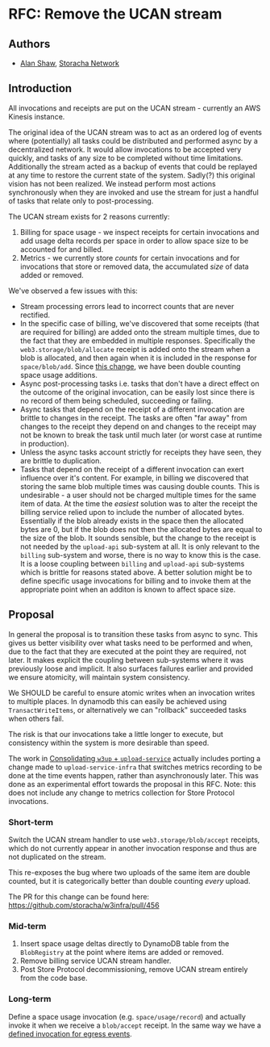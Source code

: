 # RFC: Remove the UCAN stream

## Authors

- [Alan Shaw](https://github.com/alanshaw), [Storacha Network](https://storacha.network/)

## Introduction

All invocations and receipts are put on the UCAN stream - currently an AWS Kinesis instance.

The original idea of the UCAN stream was to act as an ordered log of events where (potentially) all tasks could be distributed and performed async by a decentralized network. It would allow invocations to be accepted very quickly, and tasks of any size to be completed without time limitations. Additionally the stream acted as a backup of events that could be replayed at any time to restore the current state of the system. Sadly(?) this original vision has not been realized. We instead perform most actions synchronously when they are invoked and use the stream for just a handful of tasks that relate only to post-processing.

The UCAN stream exists for 2 reasons currently:

1. Billing for space usage - we inspect receipts for certain invocations and add usage delta records per space in order to allow space size to be accounted for and billed.
2. Metrics - we currently store _counts_ for certain invocations and for invocations that store or removed data, the accumulated _size_ of data added or removed.

We've observed a few issues with this:

* Stream processing errors lead to incorrect counts that are never rectified.
* In the specific case of billing, we've discovered that some receipts (that are required for billing) are added onto the stream multiple times, due to the fact that they are embedded in multiple responses. Specifically the `web3.storage/blob/allocate` receipt is added onto the stream when a blob is allocated, and then again when it is included in the response for `space/blob/add`. Since [this change](https://github.com/storacha/w3infra/pull/380), we have been double counting space usage additions.
* Async post-processing tasks i.e. tasks that don't have a direct effect on the outcome of the original invocation, can be easily lost since there is no record of them being scheduled, succeeding or failing.
* Async tasks that depend on the receipt of a different invocation are brittle to changes in the receipt. The tasks are often "far away" from changes to the receipt they depend on and changes to the receipt may not be known to break the task until much later (or worst case at runtime in production).
* Unless the async tasks account strictly for receipts they have seen, they are brittle to duplication.
* Tasks that depend on the receipt of a different invocation can exert influence over it's content. For example, in billing we discovered that storing the same blob multiple times was causing double counts. This is undesirable - a user should not be charged multiple times for the same item of data. At the time the _easiest_ solution was to alter the receipt the billing service relied upon to include the number of allocated bytes. Essentially if the blob already exists in the space then the allocated bytes are 0, but if the blob does not then the allocated bytes are equal to the size of the blob. It sounds sensible, but the change to the receipt is not needed by the `upload-api` sub-system at all. It is only relevant to the `billing` sub-system and worse, there is no way to know this is the case. It is a loose coupling between `billing` and `upload-api` sub-systems which is brittle for reasons stated above. A better solution might be to define specific usage invocations for billing and to invoke them at the appropriate point when an additon is known to affect space size.

## Proposal

In general the proposal is to transition these tasks from async to sync. This gives us better visibility over what tasks need to be performed and when, due to the fact that they are executed at the point they are required, not later. It makes explicit the coupling between sub-systems where it was previously loose and implicit. It also surfaces failures earlier and provided we ensure atomicity, will maintain system consistency.

We SHOULD be careful to ensure atomic writes when an invocation writes to multiple places. In dynamodb this can easily be achieved using `TransactWriteItems`, or alternatively we can "rollback" succeeded tasks when others fail.

The risk is that our invocations take a little longer to execute, but consistency within the system is more desirable than speed.

The work in [Consolidating `w3up` + `upload-service`](https://github.com/storacha/RFC/blob/main/rfc/consolidating-w3up-and-upload-service.md) actually includes porting a change made to `upload-service-infra` that switches metrics recording to be done at the time events happen, rather than asynchronously later. This was done as an experimental effort towards the proposal in this RFC. Note: this does not include any change to metrics collection for Store Protocol invocations.

### Short-term

Switch the UCAN stream handler to use `web3.storage/blob/accept` receipts, which do not currently appear in another invocation response and thus are not duplicated on the stream.

This re-exposes the bug where two uploads of the same item are double counted, but it is categorically better than double counting _every_ upload.

The PR for this change can be found here: https://github.com/storacha/w3infra/pull/456

### Mid-term

1. Insert space usage deltas directly to DynamoDB table from the `BlobRegistry` at the point where items are added or removed.
2. Remove billing service UCAN stream handler.
3. Post Store Protocol decommissioning, remove UCAN stream entirely from the code base.

### Long-term

Define a space usage invocation (e.g. `space/usage/record`) and actually invoke it when we receive a `blob/accept` receipt. In the same way we have a [defined invocation for egress events](https://github.com/storacha/upload-service/blob/7fe172465c6692644815a330f677879c4fb616e8/packages/capabilities/src/space.js#L78-L94).
